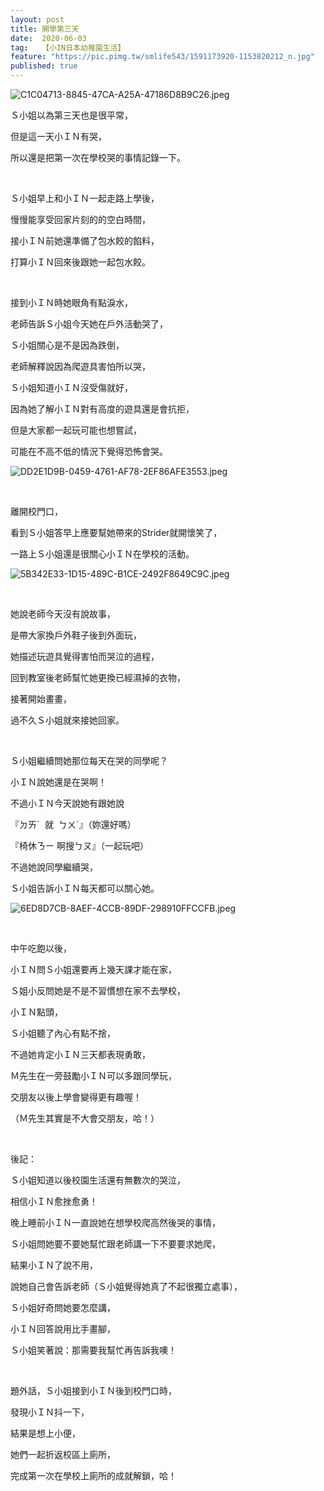 ```yaml
---
layout: post
title: 開學第三天
date:  2020-06-03
tag:   【小IN日本幼稚園生活】
feature: "https://pic.pimg.tw/smlife543/1591173920-1153820212_n.jpg"
published: true 
---
```

<p><img alt="C1C04713-8845-47CA-A25A-47186D8B9C26.jpeg" src="https://pic.pimg.tw/smlife543/1591173920-1153820212_n.jpg" title="C1C04713-8845-47CA-A25A-47186D8B9C26.jpeg"></p>

<p>Ｓ小姐以為第三天也是很平常，</p>

<p>但是這一天小ＩＮ有哭，</p>

<p>所以還是把第一次在學校哭的事情記錄一下。</p>

<p>&nbsp;</p>

<p>Ｓ小姐早上和小ＩＮ一起走路上學後，</p>

<p>慢慢能享受回家片刻的的空白時間，</p>

<p>接小ＩＮ前她還準備了包水餃的餡料，</p>

<p>打算小ＩＮ回來後跟她一起包水餃。</p>

<p>&nbsp;</p>

<p>接到小ＩＮ時她眼角有點淚水，</p>

<p>老師告訴Ｓ小姐今天她在戶外活動哭了，</p>

<p>Ｓ小姐關心是不是因為跌倒，</p>

<p>老師解釋說因為爬遊具害怕所以哭，</p>

<p>Ｓ小姐知道小ＩＮ沒受傷就好，</p>

<p>因為她了解小ＩＮ對有高度的遊具還是會抗拒，</p>

<p>但是大家都一起玩可能也想嘗試，</p>

<p>可能在不高不低的情況下覺得恐怖會哭。</p>

<p><img alt="DD2E1D9B-0459-4761-AF78-2EF86AFE3553.jpeg" src="https://pic.pimg.tw/smlife543/1591173919-1095835250_n.jpg" title="DD2E1D9B-0459-4761-AF78-2EF86AFE3553.jpeg"></p>

<p>&nbsp;</p>

<p>離開校門口，</p>

<p>看到Ｓ小姐答早上應要幫她帶來的Strider就開懷笑了，</p>

<p>一路上Ｓ小姐還是很關心小ＩＮ在學校的活動。</p>

<p><img alt="5B342E33-1D15-489C-B1CE-2492F8649C9C.jpeg" src="https://pic.pimg.tw/smlife543/1591173919-2441700607_n.jpg" title="5B342E33-1D15-489C-B1CE-2492F8649C9C.jpeg"></p>

<p>&nbsp;</p>

<p>她說老師今天沒有說故事，</p>

<p>是帶大家換戶外鞋子後到外面玩，</p>

<p>她描述玩遊具覺得害怕而哭泣的過程，</p>

<p>回到教室後老師幫忙她更換已經濕掉的衣物，</p>

<p>接著開始畫畫，</p>

<p>過不久Ｓ小姐就來接她回家。</p>

<p>&nbsp;</p>

<p>Ｓ小姐繼續問她那位每天在哭的同學呢？</p>

<p>小ＩＮ說她還是在哭啊！</p>

<p>不過小ＩＮ今天說她有跟她說</p>

<p>『ㄉㄞˊ&nbsp; 就&nbsp; ㄅㄨˊ』（妳還好嗎）</p>

<p>『椅休ㄋㄧ 啊搜ㄅㄡ』（一起玩吧）</p>

<p>不過她說同學繼續哭，</p>

<p>Ｓ小姐告訴小ＩＮ每天都可以關心她。</p>

<p><img alt="6ED8D7CB-8AEF-4CCB-89DF-298910FFCCFB.jpeg" src="https://pic.pimg.tw/smlife543/1591173920-3553993853_n.jpg" title="6ED8D7CB-8AEF-4CCB-89DF-298910FFCCFB.jpeg"></p>

<p>&nbsp;</p>

<p>中午吃飽以後，</p>

<p>小ＩＮ問Ｓ小姐還要再上幾天課才能在家，</p>

<p>Ｓ姐小反問她是不是不習慣想在家不去學校，</p>

<p>小ＩＮ點頭，</p>

<p>Ｓ小姐聽了內心有點不捨，</p>

<p>不過她肯定小ＩＮ三天都表現勇敢，</p>

<p>Ｍ先生在一旁鼓勵小ＩＮ可以多跟同學玩，</p>

<p>交朋友以後上學會變得更有趣喔！</p>

<p>（Ｍ先生其實是不大會交朋友，哈！）</p>

<p>&nbsp;</p>

<p>後記：</p>

<p>Ｓ小姐知道以後校園生活還有無數次的哭泣，</p>

<p>相信小ＩＮ愈挫愈勇！</p>

<p>晚上睡前小ＩＮ一直說她在想學校爬高然後哭的事情，</p>

<p>Ｓ小姐問她要不要她幫忙跟老師講一下不要要求她爬，</p>

<p>結果小ＩＮ了說不用，</p>

<p>說她自己會告訴老師（Ｓ小姐覺得她真了不起很獨立處事），</p>

<p>Ｓ小姐好奇問她要怎麼講，</p>

<p>小ＩＮ回答說用比手畫腳，</p>

<p>Ｓ小姐笑著說：那需要我幫忙再告訴我噢！</p>

<p>&nbsp;</p>

<p>題外話，Ｓ小姐接到小ＩＮ後到校門口時，</p>

<p>發現小ＩＮ抖一下，</p>

<p>結果是想上小便，</p>

<p>她們一起折返校區上廁所，</p>

<p>完成第一次在學校上廁所的成就解鎖，哈！</p>

